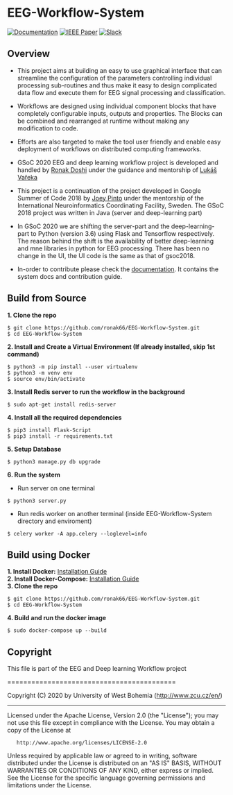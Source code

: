 # EEG-Workflow-System

[![Documentation](https://img.shields.io/badge/Documentation-here-informational.svg?style=for-the-badge&logo=read-the-docs)](https://ronak66.github.io/EEG-Workflow-System)
[![IEEE Paper](https://img.shields.io/badge/IEEE%20Explore-Paper-success.svg?style=for-the-badge&logo=internet-archive)](https://ieeexplore.ieee.org/document/8941664)
[![Slack](https://img.shields.io/badge/chat-on_slack-purple.svg?style=for-the-badge&logo=slack)]()

<!-- ![Google Summer of Code img](https://4.bp.blogspot.com/-AY7eIsmbH0Y/WLRdpe78DJI/AAAAAAAABDU/lsb2XqcmyUsLqYo6yzo9HYMY4vLn3q_OgCLcB/s1600/vertical%2BGSoC%2Blogo.jpg) -->

<!-- ![EEG Workflow Example](docs/assets/EEG_blocks/eeg_workflow.png) -->

## Overview
 - This project aims at building an easy to use graphical interface that can streamline the configuration of the parameters
 controlling individual processing sub-routines and thus make it easy to design complicated data flow and execute them for EEG signal processing and classification.  

 - Workflows are designed using individual component blocks that have completely configurable inputs, outputs and properties. The Blocks can be combined and rearranged at runtime without making any modification to code. 
 
 - Efforts are also targeted to make the tool user friendly and enable easy deployment of workflows on distributed computing frameworks.

  - GSoC 2020 EEG and deep learning workflow project is developed and handled by [Ronak Doshi](https://github.com/ronak66) under the guidance and mentorship of [Lukáš Vařeka](http://neuroinformatics.kiv.zcu.cz/actions/read/lukas-vareka_2015-01-27)
 
 - This project is a continuation of the project developed in Google Summer of Code 2018 by [Joey Pinto](https://github.com/pintojoey) under the mentorship of the International 
 Neuroinformatics Coordinating Facility, Sweden. The GSoC 2018 project was written in Java (server and deep-learning part)
 
 - In GSoC 2020 we are shifting the server-part and the deep-learning-part to Python (version 3.6) using Flask and Tensorflow respectively. The reason behind the shift is the availability of better deep-learning and mne libraries in python for EEG processing. There has been no change in the UI, the UI code is the same as that of gsoc2018.

 - In-order to contribute please check the [documentation](https://ronak66.github.io/EEG-Workflow-System/). It contains the system docs and contribution guide.



## Build from Source
**1. Clone the repo**
```
$ git clone https://github.com/ronak66/EEG-Workflow-System.git
$ cd EEG-Workflow-System
```
**2. Install and Create a Virtual Environment (If already installed, skip 1st command)**    
```
$ python3 -m pip install --user virtualenv
$ python3 -m venv env
$ source env/bin/activate
```
**3. Install Redis server to run the workflow in the background**  
```
$ sudo apt-get install redis-server
```
**4. Install all the required dependencies**    
```
$ pip3 install Flask-Script
$ pip3 install -r requirements.txt
```
**5. Setup Database**
```
$ python3 manage.py db upgrade
```
**6. Run the system**  
* Run server on one terminal
```
$ python3 server.py
```
* Run redis worker on another terminal (inside EEG-Workflow-System directory and enviroment)
```
$ celery worker -A app.celery --loglevel=info
```

## Build using Docker

**1. Install Docker:** [Installation Guide](https://www.digitalocean.com/community/tutorials/how-to-install-and-use-docker-on-ubuntu-18-04#step-1-%E2%80%94-installing-docker)  
**2. Install Docker-Compose:** [Installation Guide](https://www.digitalocean.com/community/tutorials/how-to-install-docker-compose-on-ubuntu-18-04#step-1-%E2%80%94-installing-docker-compose)  
**3. Clone the repo**  
```
$ git clone https://github.com/ronak66/EEG-Workflow-System.git  
$ cd EEG-Workflow-System
```
**4. Build and run the docker image**
```
$ sudo docker-compose up --build
``` 



## Copyright
 
  
   This file is part of the EEG and Deep learning Workflow project
 
   ==========================================
  
   Copyright (C) 2020 by University of West Bohemia (http://www.zcu.cz/en/)
  
  ***********************************************************************************************************************
  
   Licensed under the Apache License, Version 2.0 (the "License"); you may not use this file except in compliance with
   the License. You may obtain a copy of the License at
  
       http://www.apache.org/licenses/LICENSE-2.0
  
   Unless required by applicable law or agreed to in writing, software distributed under the License is distributed on
   an "AS IS" BASIS, WITHOUT WARRANTIES OR CONDITIONS OF ANY KIND, either express or implied. See the License for the
   specific language governing permissions and limitations under the License.
  

